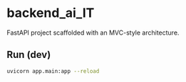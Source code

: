 # backend_ai_IT

FastAPI project scaffolded with an MVC-style architecture.

## Run (dev)
```bash
uvicorn app.main:app --reload
```
